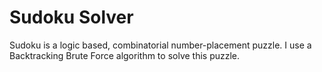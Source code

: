# Sudoku Solver
 Sudoku is a logic based, combinatorial number-placement puzzle. I use a Backtracking Brute Force algorithm to solve this puzzle.

 
